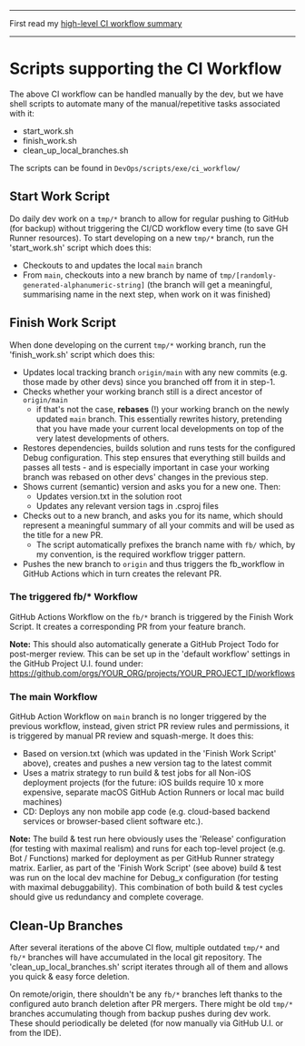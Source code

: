 - - - - - - - - - - - - - - - - - -  
First read my [high-level CI workflow summary](https://dgor82.github.io/style_guide_practices.html#continuous-integration-ci)  
- - - - - - - - - - - - - - - - - - 

# Scripts supporting the CI Workflow

The above CI workflow can be handled manually by the dev, but we have shell scripts to automate many of the manual/repetitive tasks associated with it:
- start_work.sh
- finish_work.sh
- clean_up_local_branches.sh

The scripts can be found in `DevOps/scripts/exe/ci_workflow/`

## Start Work Script
Do daily dev work on a `tmp/*` branch to allow for regular pushing to GitHub (for backup) without triggering the CI/CD workflow every time (to save GH Runner resources). To start developing on a new `tmp/*` branch, run the 'start_work.sh' script which does this:
* Checkouts to and updates the local `main` branch
* From `main`, checkouts into a new branch by name of `tmp/[randomly-generated-alphanumeric-string]` (the branch will get a meaningful, summarising name in the next step, when work on it was finished)

## Finish Work Script
When done developing on the current `tmp/*` working branch, run the 'finish_work.sh' script which does this:
* Updates local tracking branch `origin/main` with any new commits (e.g. those made by other devs) since you branched off from it in step-1.
* Checks whether your working branch still is a direct ancestor of `origin/main` 
    * if that's not the case, **rebases** (!) your working branch on the newly updated `main` branch. This essentially rewrites history, pretending that you have made your current local developments on top of the very latest developments of others.
* Restores dependencies, builds solution and runs tests for the configured Debug configuration. This step ensures that everything still builds and passes all tests - and is especially important in case your working branch was rebased on other devs' changes in the previous step. 
* Shows current (semantic) version and asks you for a new one. Then:
    * Updates version.txt in the solution root
    * Updates any relevant version tags in .csproj files 
* Checks out to a new branch, and asks you for its name, which should represent a meaningful summary of all your commits and will be used as the title for a new PR. 
    * The script automatically prefixes the branch name with `fb/` which, by my convention, is the required workflow trigger pattern. 
* Pushes the new branch to `origin` and thus triggers the fb_workflow in GitHub Actions which in turn creates the relevant PR.

### The triggered fb/* Workflow
GitHub Actions Workflow on the `fb/*` branch is triggered by the Finish Work Script. It
creates a corresponding PR from your feature branch.

**Note:**
This should also automatically generate a GitHub Project Todo for post-merger review. This can be set up in the 'default workflow' settings in the GitHub Project U.I. found under: https://github.com/orgs/YOUR_ORG/projects/YOUR_PROJECT_ID/workflows

### The main Workflow
GitHub Action Workflow on `main` branch is no longer triggered by the previous workflow, instead, given strict PR review rules and permissions, it is triggered by manual PR review and squash-merge. It does this:
* Based on version.txt (which was updated in the 'Finish Work Script' above), creates and pushes a new version tag to the latest commit
* Uses a matrix strategy to run build & test jobs for all Non-iOS deployment projects (for the future: iOS builds require 10 x more expensive, separate macOS GitHub Action Runners or local mac build machines)
* CD: Deploys any non mobile app code (e.g. cloud-based backend services or browser-based client software etc.). 

**Note:** The build & test run here obviously uses the 'Release' configuration (for testing with maximal realism) and runs for each top-level project (e.g. Bot / Functions) marked for deployment as per GitHub Runner strategy matrix. Earlier, as part of the 'Finish Work Script' (see above) build & test was run on the local dev machine for Debug_x configuration (for testing with maximal debuggability). This combination of both build & test cycles should give us redundancy and complete coverage.

## Clean-Up Branches
After several iterations of the above CI flow, multiple outdated `tmp/*` and `fb/*` branches will have accumulated in the local git repository. The 'clean_up_local_branches.sh' script iterates through all of them and allows you quick & easy force deletion. 

On remote/origin, there shouldn't be any `fb/*` branches left thanks to the configured auto branch deletion after PR mergers. There might be old `tmp/*` branches accumulating though from backup pushes during dev work. These should periodically be deleted (for now manually via GitHub U.I. or from the IDE).